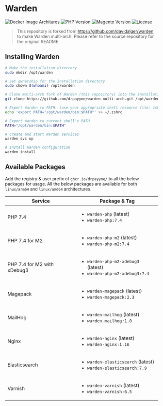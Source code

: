 # Warden

![Docker Image Architures](https://img.shields.io/badge/architecture-arm64%20%7C%20amd64-success)
![PHP Version](https://img.shields.io/badge/php-7.4-blue)
![Magento Version](https://img.shields.io/badge/magento-2.4-orange)
![License](https://img.shields.io/github/license/drpayyne/docker-php)

> This repository is forked from https://github.com/davidalger/warden to make Warden multi-arch. Please refer to the source repository for the original README.

## Installing Warden

```bash
# Make the installation directory
sudo mkdir /opt/warden

# Set ownership for the installation directory
sudo chown $(whoami) /opt/warden

# Clone multi-arch fork of Warden (this repository) into the installation directory
git clone https://github.com/drpayyne/warden-multi-arch.git /opt/warden

# Export Warden to PATH. (use your appropriate shell resource file; zshrc here.)
echo 'export PATH="/opt/warden/bin:$PATH"' >> ~/.zshrc

# Export Warden to current shell's PATH
PATH="/opt/warden/bin:$PATH"

# Create and start Warden services
warden svc up

# Install Warden configuration
warden install
```

## Available Packages

Add the registry & user prefix of `ghcr.io/drpayyne/` to all the below packages for usage. All the below packages are available for both `linux/arm64` and `linux/amd64` architectures.

| Service | Package & Tag |
|---|---|
| PHP 7.4 | <ul><li>`warden-php` (latest)</li><li>`warden-php:7.4`</li></ul> |
| PHP 7.4 for M2 | <ul><li>`warden-php-m2` (latest)</li><li>`warden-php-m2:7.4`</li></ul> |
| PHP 7.4 for M2 with xDebug3 | <ul><li>`warden-php-m2-xdebug3` (latest)</li><li>`warden-php-m2-xdebug3:7.4`</li></ul> |
| Magepack | <ul><li>`warden-magepack` (latest)</li><li>`warden-magepack:2.3`</li></ul> |
| MailHog | <ul><li>`warden-mailhog` (latest)</li><li>`warden-mailhog:1.0`</li></ul> |
| Nginx | <ul><li>`warden-nginx` (latest)</li><li>`warden-nginx:1.16`</li></ul> |
| Elasticsearch | <ul><li>`warden-elasticsearch` (latest)</li><li>`warden-elasticsearch:7.9`</li></ul> |
| Varnish | <ul><li>`warden-varnish` (latest)</li><li>`warden-varnish:6.5`</li></ul> |
